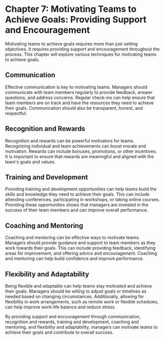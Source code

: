 Chapter 7: Motivating Teams to Achieve Goals: Providing Support and Encouragement
=================================================================================

Motivating teams to achieve goals requires more than just setting objectives. It requires providing support and encouragement throughout the process. This chapter will explore various techniques for motivating teams to achieve goals.

Communication
-------------

Effective communication is key to motivating teams. Managers should communicate with team members regularly to provide feedback, answer questions, and address concerns. Regular check-ins can help ensure that team members are on track and have the resources they need to achieve their goals. Communication should also be transparent, honest, and respectful.

Recognition and Rewards
-----------------------

Recognition and rewards can be powerful motivators for teams. Recognizing individual and team achievements can boost morale and motivation. Rewards can include bonuses, promotions, or other incentives. It is important to ensure that rewards are meaningful and aligned with the team's goals and values.

Training and Development
------------------------

Providing training and development opportunities can help teams build the skills and knowledge they need to achieve their goals. This can include attending conferences, participating in workshops, or taking online courses. Providing these opportunities shows that managers are invested in the success of their team members and can improve overall performance.

Coaching and Mentoring
----------------------

Coaching and mentoring can be effective ways to motivate teams. Managers should provide guidance and support to team members as they work towards their goals. This can include providing feedback, identifying areas for improvement, and offering advice and encouragement. Coaching and mentoring can help build confidence and improve performance.

Flexibility and Adaptability
----------------------------

Being flexible and adaptable can help teams stay motivated and achieve their goals. Managers should be willing to adjust goals or timelines as needed based on changing circumstances. Additionally, allowing for flexibility in work arrangements, such as remote work or flexible schedules, can help improve work-life balance and reduce stress.

By providing support and encouragement through communication, recognition and rewards, training and development, coaching and mentoring, and flexibility and adaptability, managers can motivate teams to achieve their goals and contribute to overall success.
